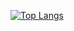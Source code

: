 [![Top Langs](https://github-readme-stats.vercel.app/api/top-langs/?username=daiki-gaasuu&count_private=true&layout=compact&theme=onedark)](https://github.com/anuraghazra/github-readme-stats)

